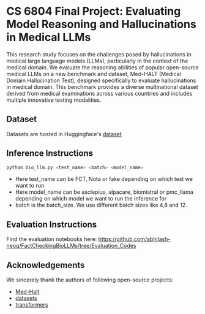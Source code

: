 # CS 6804 Final Project: Evaluating Model Reasoning and Hallucinations in Medical LLMs

This research study focuses on the challenges posed by hallucinations in medical large language models (LLMs), particularly in the context of the medical domain. We evaluate the reasoning abilities of popular open-source medical LLMs on a new benchmark and dataset, Med-HALT (Medical Domain Hallucination Test), designed specifically to evaluate hallucinations in medical domain. 
This benchmark provides a diverse multinational dataset derived from medical examinations across various countries and includes multiple innovative testing modalities. 

## Dataset

Datasets are hosted in Huggingface's [dataset](https://huggingface.co/datasets/MedHALT/Med-HALT)

## Inference Instructions

```python
python bio_llm.py <test_name> <batch> <model_name>
```
- Here test_name can be FCT, Nota or fake depending on which test we want to run
- Here model_name can be asclepius, alpacare, biomistral or pmc_llama depending on which model we want to run the inference for
- batch is the batch_size. We use different batch sizes like 4,8 and 12.

## Evaluation Instructions

Find the evaluation notebooks here: https://github.com/abhilash-neog/FactCheckingBioLLMs/tree/Evaluation_Codes

## Acknowledgements

We sincerely thank the authors of following open-source projects:

- [Med-Halt](https://github.com/medhalt/medhalt)
- [datasets](https://github.com/huggingface/datasets)
- [transformers](https://github.com/huggingface/transformers)

